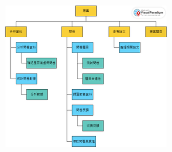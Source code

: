 ![功能分解圖](https://github.com/QzhangQ-Q/-/blob/main/%E7%A9%BA%E7%99%BD%E5%8A%9F%E8%83%BD%E5%88%86%E8%A7%A3%E5%9C%96%20(1).png)
